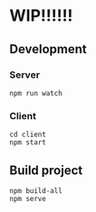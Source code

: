 # WIP!!!!!!

## Development

### Server
```
npm run watch
```

### Client
```
cd client
npm start
```

## Build project
```
npm build-all
npm serve
```